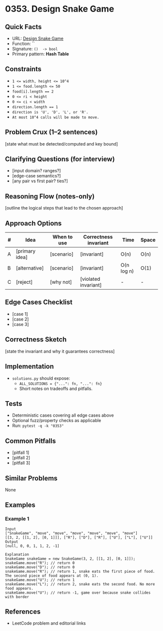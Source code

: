 # 0353. Design Snake Game

## Quick Facts

- URL: [Design Snake Game](https://leetcode.com/problems/design-snake-game/)
- Function: \`\`
- Signature: `()  -> bool`
- Primary pattern: **Hash Table**

## Constraints

- `1 <= width, height <= 10^4`
- `1 <= food.length <= 50`
- `food[i].length == 2`
- `0 <= ri < height`
- `0 <= ci < width`
- `direction.length == 1`
- `direction is 'U', 'D', 'L', or 'R'.`
- `At most 10^4 calls will be made to move.`

## Problem Crux (1–2 sentences)

[state what must be detected/computed and key bound]

## Clarifying Questions (for interview)

- [input domain? ranges?]
- [edge-case semantics?]
- [any pair vs first pair? ties?]

## Reasoning Flow (notes-only)

[outline the logical steps that lead to the chosen approach]

## Approach Options

| #   | Idea           | When to use | Correctness invariant | Time       | Space |
| --- | -------------- | ----------- | --------------------- | ---------- | ----- |
| A   | [primary idea] | [scenario]  | [invariant]           | O(n)       | O(n)  |
| B   | [alternative]  | [scenario]  | [invariant]           | O(n log n) | O(1)  |
| C   | [reject]       | [why not]   | [violated invariant]  | -          | -     |

## Edge Cases Checklist

- [case 1]
- [case 2]
- [case 3]

## Correctness Sketch

[state the invariant and why it guarantees correctness]

## Implementation

- `solutions.py` should expose:
    - `ALL_SOLUTIONS = {"...": fn, "...": fn}`
    - Short notes on tradeoffs and pitfalls.

## Tests

- Deterministic cases covering all edge cases above
- Optional fuzz/property checks as applicable
- Run: `pytest -q -k "0353"`

## Common Pitfalls

- [pitfall 1]
- [pitfall 2]
- [pitfall 3]

## Similar Problems

None

## Examples

### Example 1

```text
Input
["SnakeGame", "move", "move", "move", "move", "move", "move"]
[[3, 2, [[1, 2], [0, 1]]], ["R"], ["D"], ["R"], ["U"], ["L"], ["U"]]
Output
[null, 0, 0, 1, 1, 2, -1]

Explanation
SnakeGame snakeGame = new SnakeGame(3, 2, [[1, 2], [0, 1]]);
snakeGame.move("R"); // return 0
snakeGame.move("D"); // return 0
snakeGame.move("R"); // return 1, snake eats the first piece of food. The second piece of food appears at (0, 1).
snakeGame.move("U"); // return 1
snakeGame.move("L"); // return 2, snake eats the second food. No more food appears.
snakeGame.move("U"); // return -1, game over because snake collides with border
```

## References

- LeetCode problem and editorial links
